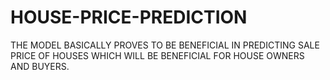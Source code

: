 # HOUSE-PRICE-PREDICTION
THE MODEL BASICALLY PROVES TO BE BENEFICIAL IN PREDICTING SALE PRICE OF HOUSES  WHICH WILL BE BENEFICIAL FOR HOUSE OWNERS AND BUYERS.
